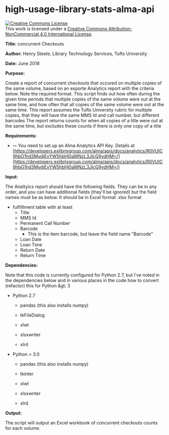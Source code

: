 # high-usage-library-stats-alma-api

<a rel="license" href="http://creativecommons.org/licenses/by-nc/4.0/"><img alt="Creative Commons License" style="border-width:0" src="https://i.creativecommons.org/l/by-nc/4.0/88x31.png" /></a><br />This work is licensed under a <a rel="license" href="http://creativecommons.org/licenses/by-nc/4.0/">Creative Commons Attribution-NonCommercial 4.0 International License</a>.

**Title:**      concurrent Checkouts

**Author:**     Henry Steele, Library Technology Services, Tufts University

**Date:**        June 2018

**Purpose:**

Create a report of concurrent checkouts that occured on multiple copies of the same volume, based on an exporte Analytics report with the criteria below.   Note the required format.   This script finds out how often during the given time periods that multiple copies of the same volume were out at the same time, and how often that all copies of the same volume were out at the same time.  This report assumes the Tufts University rubric for multiple copies, that they will have the same MMS Id and call number, but different barcodes The report returns counts for when all copies of a title were out at the same time, but excludes these counts if there is only one copy of a title

**Requirements:**

- **--** You need to set up an Alma Analytics API Key.   Details at [https://developers.exlibrisgroup.com/alma/apis/docs/analytics/R0VUIC9hbG1hd3MvdjEvYW5hbHl0aWNzL3JlcG9ydHM=/](https://developers.exlibrisgroup.com/alma/apis/docs/analytics/R0VUIC9hbG1hd3MvdjEvYW5hbHl0aWNzL3JlcG9ydHM=/)

**Input:**

The Analtyics report should have the following fields.  They can be in any order, and you can have additional fields (they&#39;ll be ignored) but the field names must be as below.  It should be in Excel format .xlsx format

- fulfilllment table with at least
  - Title
  - MMS Id
  - Permanent Call Number
  - Barcode
    - This is the item barcode, but leave the field name &quot;Barcode&quot;
  - Loan Date
  - Loan Time
  - Return Date
  - Return Time

**Dependencies:**

Note that this code is currently configured for Python 2.7, but I&#39;ve noted in the dependencies below and in various places in the code how to convert (refactor) this for Python \&gt; 3

   - Python 2.7

      - pandas (this also installs numpy)

      - tkFileDialog

      - xlwt

      - xlsxwriter

      - xlrd

   - Python \> 3.0

      - pandas (this also installs numpy)

      - tkinter

      - xlwt

      - xlsxwriter
      
      - xlrd

**Output:**

   The script will output an Excel workbook of concurrent checkouts counts for each volume.

